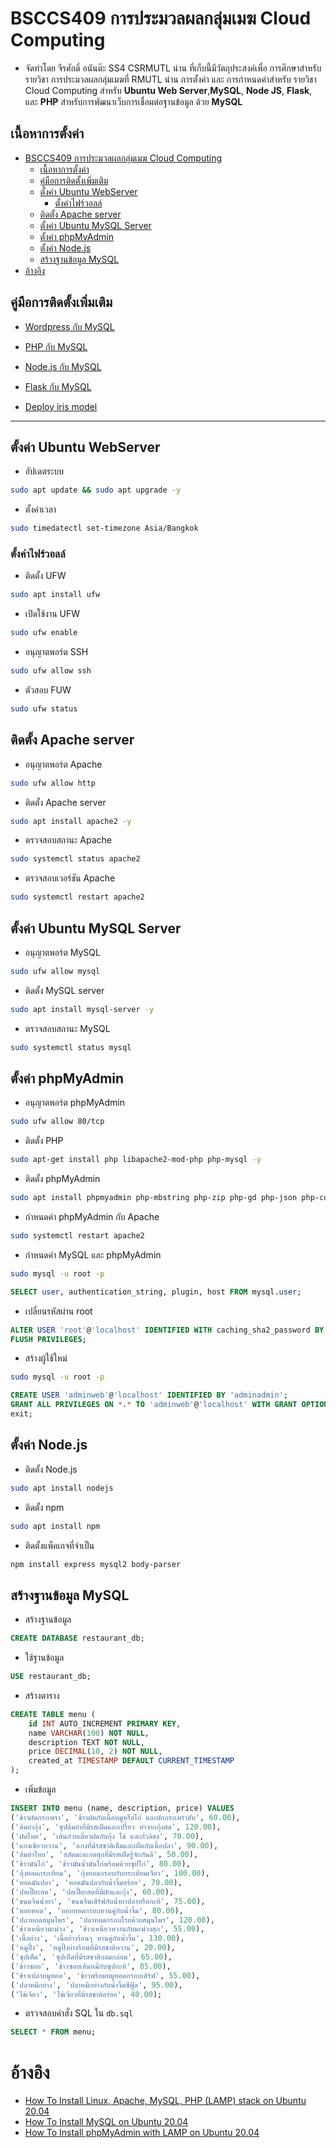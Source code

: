 # BSCCS409 การประมวลผลกลุ่มเมฆ Cloud Computing
- จัดทำโดย จีรศักดิ์ อนันต๊ะ SS4 CSRMUTL น่าน ที่เก็บนี้มีวัตถุประสงค์เพื่อ การศึกษาสำหรับรายวิชา การประมวลผลกลุ่มเมฆที่ RMUTL น่าน การตั้งค่า และ การกำหนดค่าสำหรับ รายวิชา Cloud Computing สำหรับ **Ubuntu Web Server**,**MySQL**, **Node JS**, **Flask**, และ **PHP** สำหรับการพัฒนาเว็บการเชื่อมต่อฐานข้อมูล ด้วย  **MySQL** 

## เนื้อหาการตั้งค่า 
- [BSCCS409 การประมวลผลกลุ่มเมฆ Cloud Computing](#bsccs409-การประมวลผลกลุ่มเมฆ-cloud-computing)
  - [เนื้อหาการตั้งค่า](#เนื้อหาการตั้งค่า)
  - [คู่มือการติดตั้งเพิ่มเติม](#คู่มือการติดตั้งเพิ่มเติม)
  - [ตั้งค่า Ubuntu WebServer](#ตั้งค่า-ubuntu-webserver)
    - [ตั้งค่าไฟร์วอลล์](#ตั้งค่าไฟร์วอลล์)
  - [ติดตั้ง Apache server](#ติดตั้ง-apache-server)
  - [ตั้งค่า Ubuntu MySQL Server](#ตั้งค่า-ubuntu-mysql-server)
  - [ตั้งค่า phpMyAdmin](#ตั้งค่า-phpmyadmin)
  - [ตั้งค่า Node.js](#ตั้งค่า-nodejs)
  - [สร้างฐานข้อมูล MySQL](#สร้างฐานข้อมูล-mysql)
- [อ้างอิง](#อ้างอิง)

## คู่มือการติดตั้งเพิ่มเติม
- [Wordpress กับ MySQL]()
- [PHP กับ MySQL](https://github.com/JeerasakAnanta/cloud-computing-project/tree/main/php_mysql)
  
- [Node.js กับ MySQL](https://github.com/JeerasakAnanta/cloud-computing-project/tree/main/nodejs_mysql)
- [Flask กับ MySQL](https://github.com/JeerasakAnanta/cloud-computing-project/tree/main/flask_mysql) 
- [Deploy iris model](https://github.com/JeerasakAnanta/cloud-computing-project/tree/main/iris_model)
---
## ตั้งค่า Ubuntu WebServer
- อัปเดตระบบ  
```sh 
sudo apt update && sudo apt upgrade -y
```
- ตั้งค่าเวลา
```sh
sudo timedatectl set-timezone Asia/Bangkok
```
### ตั้งค่าไฟร์วอลล์
- ติดตั้ง UFW
```sh
sudo apt install ufw
```
- เปิดใช้งาน UFW
```sh
sudo ufw enable
```
- อนุญาตพอร์ต SSH
```sh
sudo ufw allow ssh
```
- ตัวสอบ FUW
```sh
sudo ufw status
```


## ติดตั้ง Apache server
- อนุญาตพอร์ต Apache
```sh
sudo ufw allow http
```

- ติดตั้ง Apache server
```sh 
sudo apt install apache2 -y
```
- ตรวจสอบสถานะ Apache 
```sh
sudo systemctl status apache2
```
- ตรวจสอบเวอร์ชัน Apache 
```sh
sudo systemctl restart apache2 
```

## ตั้งค่า Ubuntu MySQL Server
- อนุญาตพอร์ต MySQL 
```sh
sudo ufw allow mysql
```
- ติดตั้ง MySQL server  
```sh
sudo apt install mysql-server -y
```
- ตรวจสอบสถานะ MySQL 
```sh 
sudo systemctl status mysql 
```

## ตั้งค่า phpMyAdmin
- อนุญาตพอร์ต phpMyAdmin
```sh 
sudo ufw allow 80/tcp
```
- ติดตั้ง PHP 
```sh 
sudo apt-get install php libapache2-mod-php php-mysql -y
```
- ติดตั้ง phpMyAdmin
```sh
sudo apt install phpmyadmin php-mbstring php-zip php-gd php-json php-curl -y
```
- กำหนดค่า phpMyAdmin กับ Apache
```sh 
sudo systemctl restart apache2
```
- กำหนดค่า MySQL และ phpMyAdmin
```sh 
sudo mysql -u root -p 
```
```sql
SELECT user, authentication_string, plugin, host FROM mysql.user;
```
- เปลี่ยนรหัสผ่าน root
```sql 
ALTER USER 'root'@'localhost' IDENTIFIED WITH caching_sha2_password BY 'admin2004';
FLUSH PRIVILEGES;
```
- สร้างผู้ใช้ใหม่ 
```sh 
sudo mysql -u root -p 
```
```sql
CREATE USER 'adminweb'@'localhost' IDENTIFIED BY 'adminadmin';
GRANT ALL PRIVILEGES ON *.* TO 'adminweb'@'localhost' WITH GRANT OPTION;
exit;
```

## ตั้งค่า Node.js
- ติดตั้ง Node.js 
```sh
sudo apt install nodejs
```
- ติดตั้ง npm
```sh
sudo apt install npm
```
- ติดตั้งแพ็คเกจที่จำเป็น
```sh
npm install express mysql2 body-parser
```

## สร้างฐานข้อมูล MySQL 
- สร้างฐานข้อมูล 
```sql
CREATE DATABASE restaurant_db;
```
- ใช้ฐานข้อมูล
```sql 
USE restaurant_db;
```
- สร้างตาราง
```sql
CREATE TABLE menu (
    id INT AUTO_INCREMENT PRIMARY KEY,
    name VARCHAR(100) NOT NULL,
    description TEXT NOT NULL,
    price DECIMAL(10, 2) NOT NULL,
    created_at TIMESTAMP DEFAULT CURRENT_TIMESTAMP
);
```
- เพิ่มข้อมูล
```sql 
INSERT INTO menu (name, description, price) VALUES 
('ข้าวผัดกระเพรา', 'ข้าวผัดกับเนื้อหมูหรือไก่ และผักกระเพราสับ', 60.00),
('ต้มยำกุ้ง', 'ซุปต้มยำที่มีรสเผ็ดและเปรี้ยว ทำจากกุ้งสด', 120.00),
('ผัดไทย', 'เส้นก๋วยเตี๋ยวผัดกับกุ้ง ไข่ และถั่วลิสง', 70.00),
('แกงเขียวหวาน', 'แกงที่มีรสชาติเค็มและเผ็ดกับเนื้อปลา', 90.00),
('ส้มตำไทย', 'สลัดมะละกอสุกที่มีรสเผ็ดรู้จักกันดี', 50.00),
('ข้าวมันไก่', 'ข้าวมันน้ำมันไก่พร้อมด้วยซุปไก่', 80.00),
('กุ้งทอดกระเทียม', 'กุ้งทอดกรอบกับกระเทียมเจียว', 100.00),
('ทอดมันปลา', 'ทอดมันปลากับน้ำจิ้มอร่อย', 70.00),
('ปอเปี๊ยะสด', 'ปอเปี๊ยะสดที่มีผักและกุ้ง', 60.00),
('ขนมจีนน้ำยา', 'ขนมจีนเสิร์ฟกับน้ำยาปลาหรือกะทิ', 75.00),
('หอยทอด', 'หอยทอดกรอบทานคู่กับน้ำจิ้ม', 80.00),
('ปลาทอดสมุนไพร', 'ปลาทอดกรอบโรยด้วยสมุนไพร', 120.00),
('ข้าวเหนียวมะม่วง', 'ข้าวเหนียวหวานกับมะม่วงสุก', 55.00),
('เนื้อย่าง', 'เนื้อย่างร้อนๆ ทานคู่กับน้ำจิ้ม', 130.00),
('หมูปิ้ง', 'หมูปิ้งย่างร้อนที่มีรสชาติหวาน', 20.00),
('ซุปเห็ด', 'ซุปเห็ดที่มีรสชาติกลมกล่อม', 65.00),
('ข้าวซอย', 'ข้าวซอยเส้นหมี่กับซุปกะทิ', 85.00),
('ข้าวเปล่าหมูทอด', 'ข้าวพร้อมหมูทอดกรอบเสิร์ฟ', 55.00),
('ปลาหมึกย่าง', 'ปลาหมึกย่างกับน้ำจิ้มซีฟู้ด', 95.00),
('ไข่เจียว', 'ไข่เจียวที่มีรสชาติอร่อย', 40.00);
```
- ตรวจสอบคำสั่ง SQL ใน `db.sql`
```sql
SELECT * FROM menu;
```
# อ้างอิง 
- [How To Install Linux, Apache, MySQL, PHP (LAMP) stack on Ubuntu 20.04](https://www.digitalocean.com)
- [How To Install MySQL on Ubuntu 20.04](https://www.digitalocean.com)
- [How To Install phpMyAdmin with LAMP on Ubuntu 20.04](https://www.digitalocean.com)